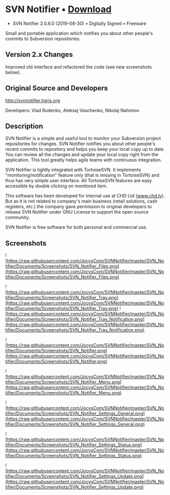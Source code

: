 # SVN Notifier • [Download](https://github.com/JocysCom/SVNNotifier/releases/download/2.0.6.0/SVN_Notifier.exe)
 * SVN Notifier 2.0.6.0 (2019-08-30) • Digitally Signed • Freeware

Small and portable application which notifies you about other people's commits to Subversion repositories.

## Version 2.x Changes 

Improved old interface and refactored the code (see new screenshots below).

## Original Source and Developers

  http://svnnotifier.tigris.org
  
  Developers: Vlad Rudenko, Aleksej Vaschenko, Nikolaj Nahimov.

## Description

SVN Notifier is a simple and useful tool to monitor your Subversion project repositories for changes. SVN Notifier notifies you about other people's recent commits to repository and helps you keep your local copy up to date. You can review all the changes and update your local copy right from the application. This tool greatly helps agile teams with continuous integration.

SVN Notifier is tightly integrated with TortoiseSVN. It implements "monitoring/notification" feature only (that is missing in TortoiseSVN) and thus has very simple user interface. All TortoiseSVN features are easy accessible by double clicking on monitored item.

This software has been developed for internal use at CHD Ltd (www.chd.lv). But as it is not related to company's main business (retail solutions, cash registers, etc.) the company gave permission to original developers to release SVN Notifier under GNU License to support the open source community.

SVN Notifier is free software for both personal and commercial use.

## Screenshots

![https://raw.githubusercontent.com/JocysCom/SVNNotifier/master/SVN_Notifier/Documents/Screenshots/SVN_Notifier_Files.png](https://raw.githubusercontent.com/JocysCom/SVNNotifier/master/SVN_Notifier/Documents/Screenshots/SVN_Notifier_Files.png)

![https://raw.githubusercontent.com/JocysCom/SVNNotifier/master/SVN_Notifier/Documents/Screenshots/SVN_Notifier_Tray.png](https://raw.githubusercontent.com/JocysCom/SVNNotifier/master/SVN_Notifier/Documents/Screenshots/SVN_Notifier_Tray.png) ![https://raw.githubusercontent.com/JocysCom/SVNNotifier/master/SVN_Notifier/Documents/Screenshots/SVN_Notifier_Tray_Notification.png](https://raw.githubusercontent.com/JocysCom/SVNNotifier/master/SVN_Notifier/Documents/Screenshots/SVN_Notifier_Tray_Notification.png)


![https://raw.githubusercontent.com/JocysCom/SVNNotifier/master/SVN_Notifier/Documents/Screenshots/SVN_Notifier.png](https://raw.githubusercontent.com/JocysCom/SVNNotifier/master/SVN_Notifier/Documents/Screenshots/SVN_Notifier.png)

![https://raw.githubusercontent.com/JocysCom/SVNNotifier/master/SVN_Notifier/Documents/Screenshots/SVN_Notifier_Menu.png](https://raw.githubusercontent.com/JocysCom/SVNNotifier/master/SVN_Notifier/Documents/Screenshots/SVN_Notifier_Menu.png)

![https://raw.githubusercontent.com/JocysCom/SVNNotifier/master/SVN_Notifier/Documents/Screenshots/SVN_Notifier_Settings_General.png](https://raw.githubusercontent.com/JocysCom/SVNNotifier/master/SVN_Notifier/Documents/Screenshots/SVN_Notifier_Settings_General.png)

![https://raw.githubusercontent.com/JocysCom/SVNNotifier/master/SVN_Notifier/Documents/Screenshots/SVN_Notifier_Settings_Status.png](https://raw.githubusercontent.com/JocysCom/SVNNotifier/master/SVN_Notifier/Documents/Screenshots/SVN_Notifier_Settings_Status.png)

![https://raw.githubusercontent.com/JocysCom/SVNNotifier/master/SVN_Notifier/Documents/Screenshots/SVN_Notifier_Settings_Update.png](https://raw.githubusercontent.com/JocysCom/SVNNotifier/master/SVN_Notifier/Documents/Screenshots/SVN_Notifier_Settings_Update.png)
